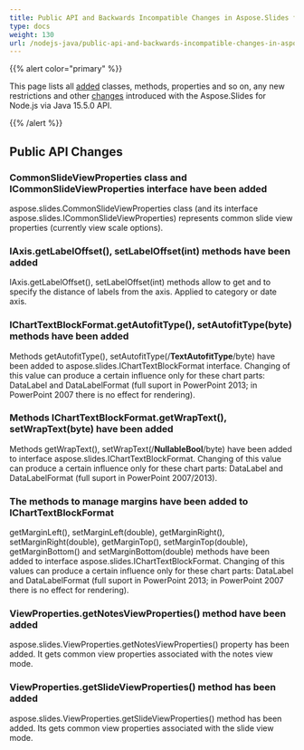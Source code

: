 ```yaml
---
title: Public API and Backwards Incompatible Changes in Aspose.Slides for Node.js via Java 15.5.0
type: docs
weight: 130
url: /nodejs-java/public-api-and-backwards-incompatible-changes-in-aspose-slides-for-java-15-5-0/
---
```


{{% alert color="primary" %}} 

This page lists all [added](/slides/java/public-api-and-backwards-incompatible-changes-in-aspose-slides-for-java-15-5-0/) classes, methods, properties and so on, any new restrictions and other [changes](/slides/java/public-api-and-backwards-incompatible-changes-in-aspose-slides-for-java-15-5-0/) introduced with the Aspose.Slides for Node.js via Java 15.5.0 API.

{{% /alert %}} 
## **Public API Changes**
### **CommonSlideViewProperties class and ICommonSlideViewProperties interface have been added**
aspose.slides.CommonSlideViewProperties class (and its interface aspose.slides.ICommonSlideViewProperties) represents common slide view properties (currently view scale options).
### **IAxis.getLabelOffset(), setLabelOffset(int) methods have been added**
IAxis.getLabelOffset(), setLabelOffset(int) methods allow to get and to specify the distance of labels from the axis. Applied to category or date axis.
### **IChartTextBlockFormat.getAutofitType(), setAutofitType(byte) methods have been added**
Methods getAutofitType(), setAutofitType(/**TextAutofitType**/byte) have been added to aspose.slides.IChartTextBlockFormat interface.
Changing of this value can produce a certain influence only for these chart parts: DataLabel and DataLabelFormat (full suport in PowerPoint 2013; in PowerPoint 2007 there is no effect for rendering).
### **Methods IChartTextBlockFormat.getWrapText(), setWrapText(byte) have been added**
Methods getWrapText(), setWrapText(/**NullableBool**/byte) have been added to interface aspose.slides.IChartTextBlockFormat.
Changing of this value can produce a certain influence only for these chart parts: DataLabel and DataLabelFormat (full suport in PowerPoint 2007/2013).
### **The methods to manage margins have been added to IChartTextBlockFormat**
getMarginLeft(), setMarginLeft(double), getMarginRight(), setMarginRight(double), getMarginTop(), setMarginTop(double), getMarginBottom() and setMarginBottom(double) methods have been added to interface aspose.slides.IChartTextBlockFormat.
Changing of this values can produce a certain influence only for these chart parts: DataLabel and DataLabelFormat (full suport in PowerPoint 2013; in PowerPoint 2007 there is no effect for rendering).
### **ViewProperties.getNotesViewProperties() method have been added**
aspose.slides.ViewProperties.getNotesViewProperties() property has been added. It gets common view properties associated with the notes view mode.
### **ViewProperties.getSlideViewProperties() method has been added**
aspose.slides.ViewProperties.getSlideViewProperties() method has been added. Its gets common view properties associated with the slide view mode.
